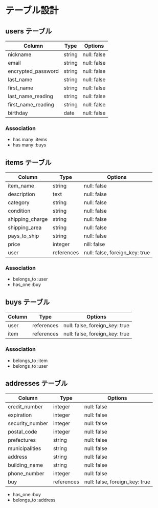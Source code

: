 # テーブル設計

## users テーブル

| Column    | Type   | Options     |
| --------  | ------ | ----------- |
| nickname  | string | null: false |
| email     | string | null: false |
| encrypted_password  | string | null: false |
| last_name  | string | null: false |
| first_name | string | null: false |
| last_name_reading  | string | null: false |
| first_name_reading | string | null: false |
| birthday | date | null: false |
### Association

- has many :items
- has many :buys

## items テーブル

| Column      | Type   | Options     |
| ------      | ------ | ----------- |
| item_name    | string | null: false |
| description | text   | null: false |
| category    | string | null: false |
| condition   | string | null: false |
| shipping_charge | string | null: false|
| shipping_area | string | null: false |
| pays_to_ship | string | null: false |
| price       | integer | nill: false |
| user        | references | null: false, foreign_key: true |
### Association

- belongs_to :user
- has_one :buy

## buys テーブル

| Column  | Type       | Options                        |
| ------- | ---------- | ------------------------------ |
| user    | references | null: false, foreign_key: true |
| item    | references | null: false, foreign_key: true |
### Association

- belongs_to :item
- belongs_to :user

## addresses テーブル

| Column    | Type   | Options     |
| --------  | ------ | ----------- |
| credit_number | integer | null: false |
| expiration    | integer | null: false |
| security_number | integer | null: false |
| postal_code | integer | null: false |
| prefectures | string | null: false |
| municipalities | string | null: false |
| address | string | null: false |
| building_name | string | null: false |
| phone_number | integer | null: false |
| buy | references | null: false, foreign_key: true |

- has_one :buy
- belongs_to :address
